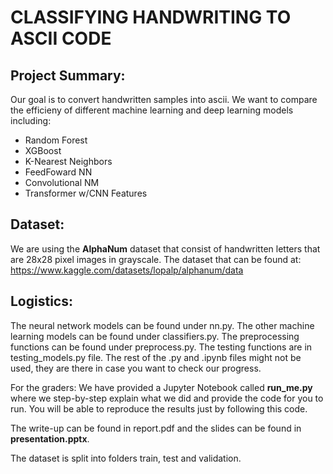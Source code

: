 # **CLASSIFYING HANDWRITING TO ASCII CODE**

Project Summary:
----------------
Our goal is to convert handwritten samples into ascii. We want to compare the efficieny of different machine learning and deep learning models including:
* Random Forest
* XGBoost
* K-Nearest Neighbors
* FeedFoward NN
* Convolutional NM
* Transformer w/CNN Features


Dataset:
-----------
We are using the **AlphaNum** dataset that consist of handwritten letters that are 28x28 pixel images in grayscale. 
The dataset that can be found at: https://www.kaggle.com/datasets/lopalp/alphanum/data

Logistics:
------------------
The neural network models can be found under nn.py. The other machine learning models can be found under classifiers.py. The preprocessing functions can be found under preprocess.py. The testing functions are in testing_models.py file. The rest of the .py and .ipynb files might not be used, they are there in case you want to check our progress.

For the graders: We have provided a Jupyter Notebook called **run_me.py** where we step-by-step explain what we did and provide the code for you to run. You will be able to reproduce the results just by following this code. 

The write-up can be found in report.pdf and the slides can be found in **presentation.pptx**.

The dataset is split into folders train, test and validation.
